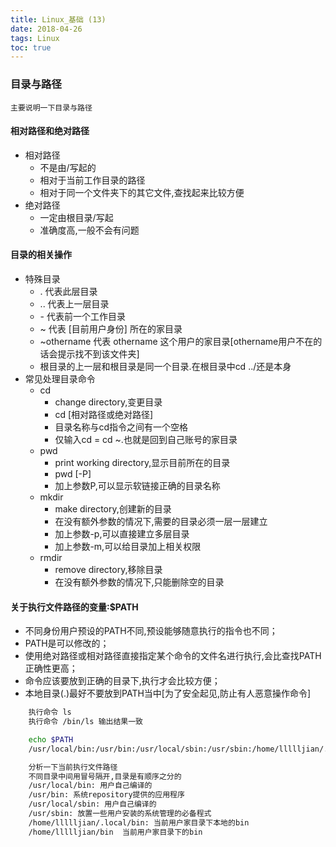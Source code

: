 ```yaml
---
title: Linux_基础 (13)
date: 2018-04-26
tags: Linux
toc: true
---
```


### 目录与路径
    主要说明一下目录与路径

<!-- more -->

#### 相对路径和绝对路径  
- 相对路径
    * 不是由/写起的
    * 相对于当前工作目录的路径
    * 相对于同一个文件夹下的其它文件,查找起来比较方便
- 绝对路径
    * 一定由根目录/写起
    * 准确度高,一般不会有问题

#### 目录的相关操作
- 特殊目录
    * . 代表此层目录
    * .. 代表上一层目录
    * \- 代表前一个工作目录
    * ~ 代表 [目前用户身份] 所在的家目录
    * ~othername 代表 othername 这个用户的家目录[othername用户不在的话会提示找不到该文件夹]
    * 根目录的上一层和根目录是同一个目录.在根目录中cd ../还是本身
- 常见处理目录命令
    * cd 
        * change directory,变更目录
        * cd [相对路径或绝对路径]
        * 目录名称与cd指令之间有一个空格
        * 仅输入cd = cd ~.也就是回到自己账号的家目录
    * pwd
        * print working directory,显示目前所在的目录
        * pwd [-P]
        * 加上参数P,可以显示软链接正确的目录名称
    * mkdir
        * make directory,创建新的目录
        * 在没有额外参数的情况下,需要的目录必须一层一层建立
        * 加上参数-p,可以直接建立多层目录
        * 加上参数-m,可以给目录加上相关权限
    * rmdir
        * remove directory,移除目录
        * 在没有额外参数的情况下,只能删除空的目录

#### 关于执行文件路径的变量:$PATH
- 不同身份用户预设的PATH不同,预设能够随意执行的指令也不同；  
- PATH是可以修改的；  
- 使用绝对路径或相对路径直接指定某个命令的文件名进行执行,会比查找PATH正确性更高；  
- 命令应该要放到正确的目录下,执行才会比较方便；  
- 本地目录(.)最好不要放到PATH当中[为了安全起见,防止有人恶意操作命令]
```bash
    执行命令 ls  
    执行命令 /bin/ls 输出结果一致

    echo $PATH  
    /usr/local/bin:/usr/bin:/usr/local/sbin:/usr/sbin:/home/llllljian/.local/bin:/home/llllljian/bin

    分析一下当前执行文件路径
    不同目录中间用冒号隔开,目录是有顺序之分的
    /usr/local/bin: 用户自己编译的
    /usr/bin: 系统repository提供的应用程序
    /usr/local/sbin: 用户自己编译的
    /usr/sbin: 放置一些用户安装的系统管理的必备程式
    /home/llllljian/.local/bin: 当前用户家目录下本地的bin
    /home/llllljian/bin  当前用户家目录下的bin
```

